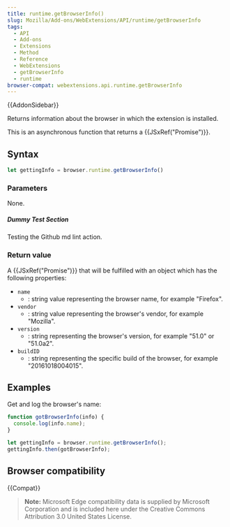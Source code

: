```yaml
---
title: runtime.getBrowserInfo()
slug: Mozilla/Add-ons/WebExtensions/API/runtime/getBrowserInfo
tags:
  - API
  - Add-ons
  - Extensions
  - Method
  - Reference
  - WebExtensions
  - getBrowserInfo
  - runtime
browser-compat: webextensions.api.runtime.getBrowserInfo
---
```

{{AddonSidebar}}

Returns information about the browser in which the extension is installed.

This is an asynchronous function that returns a {{JSxRef("Promise")}}.

## Syntax

```js
let gettingInfo = browser.runtime.getBrowserInfo()
```

### Parameters

None.

##### Dummy Test Section

Testing the Github md lint action.  

### Return value

A {{JSxRef("Promise")}} that will be fulfilled with an object which has the following properties:

- `name`
  - : string value representing the browser name, for example "Firefox".
- `vendor`
  - : string value representing the browser's vendor, for example "Mozilla".
- `version`
  - : string representing the browser's version, for example "51.0" or "51.0a2".
- `buildID`
  - : string representing the specific build of the browser, for example "20161018004015".

## Examples

Get and log the browser's name:

```js
function gotBrowserInfo(info) {
  console.log(info.name);
}

let gettingInfo = browser.runtime.getBrowserInfo();
gettingInfo.then(gotBrowserInfo);
```

## Browser compatibility

{{Compat}}

> **Note:** Microsoft Edge compatibility data is supplied by Microsoft Corporation and is included here under the Creative Commons Attribution 3.0 United States License.
